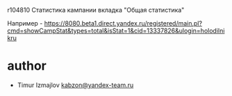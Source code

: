 r104810
Статистика кампании вкладка "Общая статистика"

Например - https://8080.beta1.direct.yandex.ru/registered/main.pl?cmd=showCampStat&types=total&isStat=1&cid=13337826&ulogin=holodilnikru

# author
* Timur Izmajlov kabzon@yandex-team.ru
